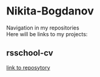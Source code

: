 # Nikita-Bogdanov
Navigation in my repositories</br>
Here will be links to my projects:
## rsschool-cv
[link to reposytory](https://github.com/N1kaSqq/rsschool-cv)
